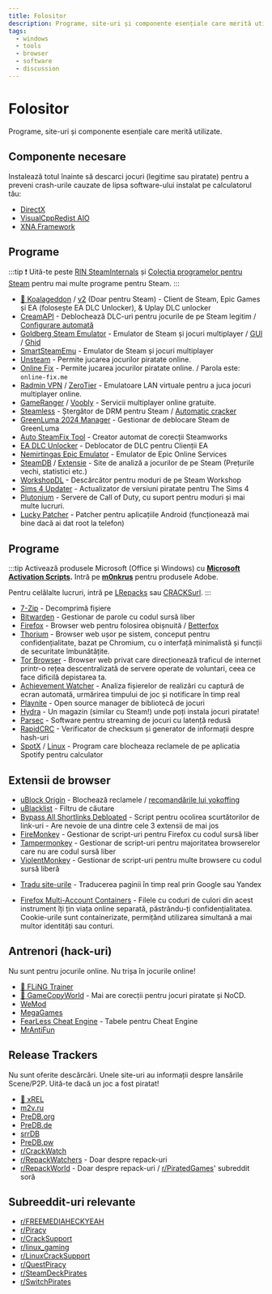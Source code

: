 ```yaml
---
title: Folositor
description: Programe, site-uri și componente esențiale care merită utilizate.
tags:
  - windows
  - tools
  - browser
  - software
  - discussion
---
```


# Folositor

Programe, site-uri și componente esențiale care merită utilizate.

## Componente necesare

Instalează totul înainte să descarci jocuri (legitime sau piratate) pentru a preveni crash-urile
cauzate de lipsa software-ului instalat pe calculatorul tău:

- [DirectX](https://www.microsoft.com/download/details.aspx?id=35)
- [VisualCppRedist AIO](https://github.com/abbodi1406/vcredist/releases/latest)
- [XNA Framework](https://www.microsoft.com/download/details.aspx?id=20914)

## Programe

:::tip
:exclamation: Uită-te peste
[RIN SteamInternals](https://cs.rin.ru/forum/viewtopic.php?f=10&t=65887) și
[Colecția programelor pentru Steam](https://steamcommunity.com/sharedfiles/filedetails/?id=451698754)
pentru mai multe programe pentru Steam.
:::

- [🌟 Koalageddon](https://github.com/acidicoala/Koalageddon) / [v2](https://github.com/acidicoala/Koalageddon2) (Doar pentru Steam) -
  Client de Steam, Epic Games și EA (folosește EA DLC Unlocker), & Uplay DLC unlocker
- [CreamAPI](https://cs.rin.ru/forum/viewtopic.php?f=29&t=70576) - Deblochează
  DLC-uri pentru jocurile de pe Steam legitim /
  [Configurare automată](https://cs.rin.ru/forum/viewtopic.php?p=2013521)
- [Goldberg Steam Emulator](https://cs.rin.ru/forum/viewtopic.php?f=29&t=91627) -
  Emulator de Steam și jocuri multiplayer / [GUI](https://cs.rin.ru/forum/viewtopic.php?f=29&t=111152) /
  [Ghid](https://rentry.co/goldberg_emulator)
- [SmartSteamEmu](https://cs.rin.ru/forum/viewtopic.php?p=2009102#p2009102) - Emulator de Steam și jocuri multiplayer
- [Unsteam](https://cs.rin.ru/forum/viewtopic.php?f=20&t=134707&hilit=unsteam) - Permite jucarea jocurilor piratate online.
- [Online Fix](https://online-fix.me) - Permite jucarea jocurilor piratate online. / Parola este: `online-fix.me`
- [Radmin VPN](https://www.radmin-vpn.com) / [ZeroTier](https://www.zerotier.com) - Emulatoare LAN virtuale pentru a juca jocuri multiplayer online.
- [GameRanger](https://www.gameranger.com) / [Voobly](https://www.voobly.com) - Servicii multiplayer online gratuite.
- [Steamless](https://github.com/atom0s/Steamless) - Ștergător de DRM pentru Steam /
  [Automatic cracker](https://github.com/oureveryday/Steam-auto-crack)
- [GreenLuma 2024 Manager](https://github.com/BlueAmulet/GreenLuma-2024-Manager) - Gestionar de deblocare Steam de GreenLuma
- [Auto SteamFix Tool](https://cs.rin.ru/forum/viewtopic.php?f=29&t=97112) -
  Creator automat de corecții Steamworks
- [EA DLC Unlocker](https://cs.rin.ru/forum/viewtopic.php?f=20&t=104412) - Deblocator
  de DLC pentru Clienții EA
- [Nemirtingas Epic Emulator](https://cs.rin.ru/forum/viewtopic.php?f=29&t=105551) -
  Emulator de Epic Online Services
- [SteamDB](https://steamdb.info) / [Extensie](https://steamdb.info/extension) - Site de analiză a jocurilor de pe Steam (Prețurile vechi, statistici etc.)
- [WorkshopDL](https://github.com/imwaitingnow/WorkshopDL) - Descărcător pentru moduri de pe
  Steam Workshop
- [Sims 4 Updater](https://cs.rin.ru/forum/viewtopic.php?f=29&t=102519) -
  Actualizator de versiuni piratate pentru The Sims 4
- [Plutonium](https://plutonium.pw) - Servere de Call of Duty, cu suport pentru
  moduri și mai multe lucruri.
- [Lucky Patcher](https://www.luckypatchers.com) - Patcher pentru aplicațiile Android (funcționează mai bine
  dacă ai dat root la telefon)

## Programe

:::tip
Activează produsele Microsoft (Office și Windows) cu **[Microsoft Activation Scripts](https://massgrave.dev).**
Intră pe **[m0nkrus](https://vk.com/monkrus)** pentru produsele Adobe.

Pentru celălalte lucruri, intră pe [LRepacks](https://lrepacks.net)
sau [CRACKSurl](https://cracksurl.com).
:::

- [7-Zip](https://7-zip.org) - Decomprimă fișiere
- [Bitwarden](https://bitwarden.com) - Gestionar de parole cu codul sursă liber
- [Firefox](https://www.mozilla.org/firefox) - Browser web pentru folosirea obișnuită / [Betterfox](https://github.com/yokoffing/Betterfox)
- [Thorium](https://thorium.rocks) - Browser web ușor pe sistem, conceput pentru confidențialitate, bazat pe Chromium, cu o interfață minimalistă și funcții de securitate îmbunătățite.
- [Tor Browser](https://www.torproject.org) - Browser web privat care direcționează traficul de internet
  printr-o rețea descentralizată de servere operate de voluntari,
  ceea ce face dificilă depistarea ta.
- [Achievement Watcher](https://xan105.github.io/Achievement-Watcher) -
  Analiza fișierelor de realizări cu captură de ecran automată, urmărirea timpului de joc și
  notificare în timp real
- [Playnite](https://playnite.link) - Open source manager de bibliotecă de jocuri
- [Hydra](https://github.com/hydralauncher/hydra) - Un magazin (similar cu Steam!) unde poți instala jocuri piratate!
- [Parsec](https://parsec.app) - Software pentru streaming de jocuri cu latență redusă
- [RapidCRC](https://ov2.eu/programs/rapidcrc-unicode) - Verificator de checksum și
  generator de informații despre hash-uri
- [SpotX](https://github.com/SpotX-Official/SpotX) / [Linux](https://github.com/SpotX-Official/SpotX-Bash) - Program care blocheaza reclamele de pe aplicatia Spotify pentru calculator

## Extensii de browser

- [uBlock Origin](https://ublockorigin.com) - Blochează reclamele /
  [recomandările lui yokoffing](https://github.com/yokoffing/filterlists#recommended-filters-for-ublock-origin)
- [uBlacklist](https://iorate.github.io/ublacklist/docs) - Filtru de căutare
- [Bypass All Shortlinks Debloated](https://codeberg.org/Amm0ni4/bypass-all-shortlinks-debloated) -
  Script pentru ocolirea scurtătorilor de link-uri - Are nevoie de una dintre cele 3 extensii de mai jos
- [FireMonkey](https://addons.mozilla.org/firefox/addon/firemonkey) -
  Gestionar de script-uri pentru Firefox cu codul sursă liber
- [Tampermonkey](https://www.tampermonkey.net) - Gestionar de script-uri pentru
  majoritatea browserelor care nu are codul sursă liber
- [ViolentMonkey](https://violentmonkey.github.io) - Gestionar de script-uri pentru
  multe browsere cu codul sursă liberă

<ul>
  <li id="translator"><a href="https://github.com/FilipePS/Traduzir-paginas-web">Tradu site-urile</a>
      - Traducerea paginii în timp real prin Google sau Yandex
  </li>
</ul>

- [Firefox Multi-Account Containers](https://github.com/mozilla/multi-account-containers) -
  Filele cu coduri de culori din acest instrument îți țin viața online separată, păstrându-ți
  confidențialitatea. Cookie-urile sunt containerizate, permițând utilizarea simultană a mai multor
  identități sau conturi.

## Antrenori (hack-uri)

Nu sunt pentru jocurile online. Nu trișa în jocurile online!

- [🌟 FLiNG Trainer](https://flingtrainer.com)
- [🌟 GameCopyWorld](https://gamecopyworld.com/games) - Mai are corecții pentru jocuri
  piratate și NoCD.
- [WeMod](https://www.wemod.com)
- [MegaGames](https://megagames.com)
- [FearLess Cheat Engine](https://fearlessrevolution.com) - Tabele pentru Cheat Engine
- [MrAntiFun](https://mrantifun.net)

## Release Trackers

Nu sunt oferite descărcări. Unele site-uri au informații despre lansările Scene/P2P. Uită-te dacă un joc
a fost piratat!

- [🌟 xREL](https://www.xrel.to/games-release-list.html?lang=en_US)
- [m2v.ru](https://m2v.ru/?func=part&Part=3)
- [PreDB.org](https://predb.org/section/GAMES)
- [PreDB.de](https://predb.de/section/GAMES)
- [srrDB](https://www.srrdb.com/browse/category:pc/1)
- [PreDB.pw](https://predb.pw)
- [r/CrackWatch](https://www.reddit.com/r/CrackWatch)
- [r/RepackWatchers](https://www.reddit.com/r/RepackWatchers) - Doar despre repack-uri
- [r/RepackWorld](https://www.reddit.com/r/RepackWorld) - Doar despre repack-uri /
  [r/PiratedGames](https://www.reddit.com/r/PiratedGames)' subreddit soră

## Subreeddit-uri relevante

- [r/FREEMEDIAHECKYEAH](https://www.reddit.com/r/FREEMEDIAHECKYEAH)
- [r/Piracy](https://www.reddit.com/r/Piracy)
- [r/CrackSupport](https://www.reddit.com/r/CrackSupport)
- [r/linux_gaming](https://www.reddit.com/r/linux_gaming)
- [r/LinuxCrackSupport](https://www.reddit.com/r/LinuxCrackSupport)
- [r/QuestPiracy](https://www.reddit.com/r/QuestPiracy)
- [r/SteamDeckPirates](https://www.reddit.com/r/SteamDeckPirates)
- [r/SwitchPirates](https://www.reddit.com/r/SwitchPirates)
